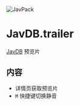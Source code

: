 ![JavPack](https://raw.githubusercontent.com/bolin-dev/JavPack/main/static/logo.png)

# JavDB.trailer

[JavDB](https://javdb.com/) 预览片

## 内容

- 详情页获取预览片
- `M` 快捷键切换静音
